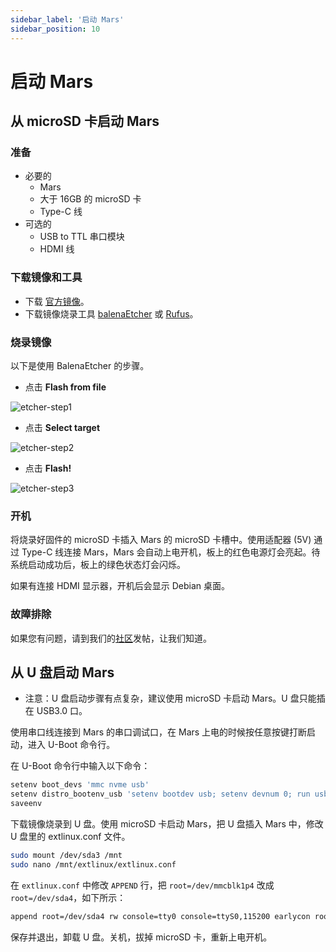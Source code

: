 ```yaml
---
sidebar_label: '启动 Mars'
sidebar_position: 10
---
```

# 启动 Mars

## 从 microSD 卡启动 Mars

### 准备

- 必要的
  - Mars
  - 大于 16GB 的 microSD 卡
  - Type-C 线
- 可选的
  - USB to TTL 串口模块
  - HDMI 线

### 下载镜像和工具

- 下载 [官方镜像](https://milkv.io/zh/docs/mars/getting-started/images#%E5%AE%98%E6%96%B9%E9%95%9C%E5%83%8F)。
- 下载镜像烧录工具 [balenaEtcher](https://etcher.balena.io/) 或 [Rufus](https://rufus.ie/en/)。

### 烧录镜像

以下是使用 BalenaEtcher 的步骤。

- 点击 **Flash from file**

![etcher-step1](/docs/duo/etcher-step1.png)

- 点击 **Select target**

![etcher-step2](/docs/duo/etcher-step2.png)

- 点击 **Flash!**

![etcher-step3](/docs/duo/etcher-step3.png)

### 开机

将烧录好固件的 microSD 卡插入 Mars 的 microSD 卡槽中。使用适配器 (5V) 通过 Type-C 线连接 Mars，Mars 会自动上电开机，板上的红色电源灯会亮起。待系统启动成功后，板上的绿色状态灯会闪烁。

如果有连接 HDMI 显示器，开机后会显示 Debian 桌面。

### 故障排除

如果您有问题，请到我们的[社区](https://community.milkv.io/)发帖，让我们知道。


## 从 U 盘启动 Mars

* 注意：U 盘启动步骤有点复杂，建议使用 microSD 卡启动 Mars。U 盘只能插在 USB3.0 口。

使用串口线连接到 Mars 的串口调试口，在 Mars 上电的时候按任意按键打断启动，进入 U-Boot 命令行。

在 U-Boot 命令行中输入以下命令：

```bash
setenv boot_devs 'mmc nvme usb'
setenv distro_bootenv_usb 'setenv bootdev usb; setenv devnum 0; run usb_boot'
saveenv
```

下载镜像烧录到 U 盘。使用 microSD 卡启动 Mars，把 U 盘插入 Mars 中，修改 U 盘里的 extlinux.conf 文件。

```bash
sudo mount /dev/sda3 /mnt
sudo nano /mnt/extlinux/extlinux.conf
```

在 `extlinux.conf` 中修改 `APPEND` 行，把 `root=/dev/mmcblk1p4` 改成 `root=/dev/sda4`，如下所示：

```bash
append root=/dev/sda4 rw console=tty0 console=ttyS0,115200 earlycon rootwait stmmaceth=chain_mode:1 selinux=0
```

保存并退出，卸载 U 盘。关机，拔掉 microSD 卡，重新上电开机。
